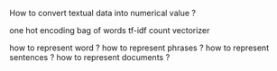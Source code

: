 How to convert textual data into numerical value ?

one hot encoding
bag of words
tf-idf
count vectorizer

how to represent word ?
how to represent phrases ?
how to represent sentences ?
how to represent documents ?